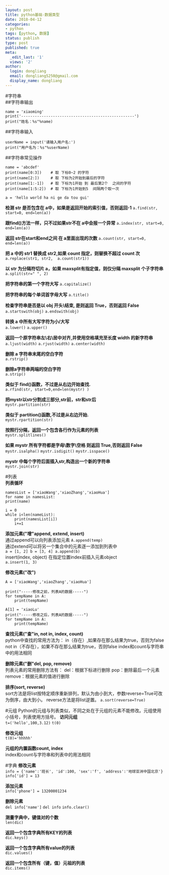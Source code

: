 ```yaml
---
layout: post
title: python基础-数据类型 
date: 2018-04-12
categories:
- python
tags: [python, 数据]
status: publish
type: post
published: true
meta:
  _edit_last: '1'
  views: '2'
author:
  login: dongliang
  email: dongliang5250@gmail.com
  display_name: dongliang
---
```

#字符串  
##字符串输出  
```
name = 'xiaoming'  
print('--------------------------------------------------')  
print("姓名：%s"%name)  
```
##字符串输入  
```
userName = input('请输入用户名:')  
print("用户名为：%s"%userName)  
```
##字符串常见操作  
``` 
name = 'abcdef'  
print(name[0:3]) 	# 取 下标0~2 的字符  
print(name[2:]) 	# 取 下标为2开始到最后的字符  
print(name[1:-1]) 	# 取 下标为1开始 到 最后第2个  之间的字符  
print(name[1:5:2]) 	# 取 下标为1开始到5  间隔两个取一次  
```

`a = 'hello world ha ni ge da tou gui'`

**检测 str 是否包含在 a中，如果是返回开始的索引值，否则返回-1**
`a.find(str, start=0, end=len(a))`

**跟find()方法一样，只不过如果str不在 a中会报一个异常**
`a.index(str, start=0, end=len(a))`

**返回 str在start和end之间 在 a里面出现的次数**
`a.count(str, start=0, end=len(a))`

**把 a 中的 str1 替换成 str2,如果 count 指定，则替换不超过 count 次**
`a.replace(str1, str2,  a.count(str1))`

**以 str 为分隔符切片 a，如果 maxsplit有指定值，则仅分隔 maxsplit 个子字符串**
`a.split(str=" ", 2) `

**把字符串的第一个字符大写**
`a.capitalize()`

**把字符串的每个单词首字母大写**
`a.title()`

**检查字符串是否是以 obj 开头\结束, 是则返回 True，否则返回 False**
`a.startswith(obj)`  `a.endswith(obj)`

**转换 a 中所有大写字符为小/大写**  
`a.lower()`  `a.upper()`  

**返回一个原字符串左\右\居中对齐,并使用空格填充至长度 width 的新字符串**  
`a.ljust(width)`  `a.rjust(width)`  `a.center(width) ` 

**删除 a 字符串末尾的空白字符**   
`a.rstrip()`  
 
**删除a字符串两端的空白字符**    
`a.strip()`  

**类似于 find()函数，不过是从右边开始查找.**    
`a.rfind(str, start=0,end=len(mystr) )`

**把mystr以str分割成三部分,str前，str和str后**    
`mystr.partition(str)`

**类似于 partition()函数,不过是从右边开始.**    
`mystr.rpartition(str)`

**按照行分隔，返回一个包含各行作为元素的列表**    
`mystr.splitlines()`

**如果 mystr 所有字符都是字母\数字\空格 则返回 True,否则返回 False**    
`mystr.isalpha()`  `mystr.isdigit()`  `mystr.isspace()`

**mystr 中每个字符后面插入str,构造出一个新的字符串**    
`mystr.join(str)`  

#列表  
**列表循环**  
```
namesList = ['xiaoWang','xiaoZhang','xiaoHua']
for name in namesList:
print(name)
```
```
i = 0
while i<len(nameList):
    print(namesList[i])
    i+=1
```
**添加元素("增"append, extend, insert)**  
通过append可以向列表添加元素 
`A.append(temp)`   
通过extend可以将另一个集合中的元素逐一添加到列表中  
`a = [1, 2] b = [3, 4] a.append(b)`  
insert(index, object) 在指定位置index前插入元素object  
`a.insert(1, 3)`    

**修改元素("改")**    
```
A = ['xiaoWang','xiaoZhang','xiaoHua']

print("-----修改之前，列表A的数据-----")
for tempName in A:
    print(tempName)

A[1] = 'xiaoLu'
print("-----修改之后，列表A的数据-----")
for tempName in A:
    print(tempName)
```

**查找元素("查"in, not in, index, count)**  
python中查找的常用方法为：
	in（存在）,如果存在那么结果为true，否则为false
	not in（不存在），如果不存在那么结果为true，否则false
index和count与字符串中的用法相同

**删除元素("删"del, pop, remove)**  
列表元素的常用删除方法有：
	del：根据下标进行删除
	pop：删除最后一个元素
	remove：根据元素的值进行删除

**排序(sort, reverse)**  
sort方法是将list按特定顺序重新排列，默认为由小到大，参数reverse=True可改为倒序，由大到小。
reverse方法是将list逆置。
`a.sort(reverse=True)`

#元组
Python的元组与列表类似，不同之处在于元组的元素不能修改。元组使用小括号，列表使用方括号。
**访问元组**  
`t=('hello',100,3.12)`
`t(0)`  

**修改元组**    
`t(0)='hhhhh'`

**元组的内置函数count, index**    
index和count与字符串和列表中的用法相同

#字典
**修改元素**  
`info = {'name':'班长', 'id':100, 'sex':'f', 'address':'地球亚洲中国北京'}`  
`info['id'] = 13`  

**添加元素**  
`info['phone'] = 13200001234`

**删除元素**  
`del info['name']`
`del info`
`info.clear()`

**测量字典中，键值对的个数**  
`len(dic)`

**返回一个包含字典所有KEY的列表**  
`dic.keys()`

**返回一个包含字典所有value的列表**  
`dic.values()`

**返回一个包含所有（键，值）元祖的列表**  
`dic.items()`
